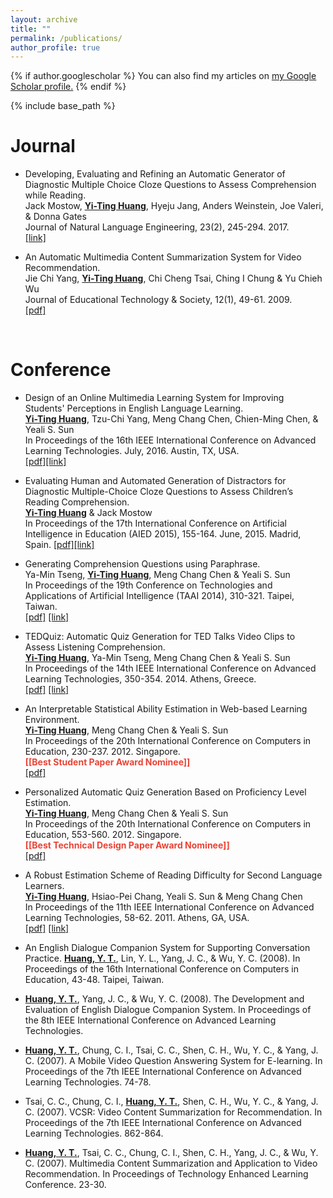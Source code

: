 ```yaml
---
layout: archive
title: ""
permalink: /publications/
author_profile: true
---
```


{% if author.googlescholar %}
  You can also find my articles on <u><a href="{{author.googlescholar}}">my Google Scholar profile</a>.</u>
{% endif %}

{% include base_path %}

Journal
======
* Developing, Evaluating and Refining an Automatic Generator of Diagnostic Multiple Choice Cloze Questions to Assess Comprehension while Reading. <br>
Jack Mostow, <strong><U>Yi-Ting Huang</U></strong>, Hyeju Jang, Anders Weinstein, Joe Valeri, & Donna Gates <br>
Journal of Natural Language Engineering, 23(2), 245-294. 2017. <br>
<span style="color:#4285F4">[[link]](https://www.cambridge.org/core/journals/natural-language-engineering/article/div-classtitledeveloping-evaluating-and-refining-an-automatic-generator-of-diagnostic-multiple-choice-cloze-questions-to-assess-childrenandaposs-comprehension-while-readinga-hreffn1a-ref-typefnadiv/8EAE0707139D12EB3D4E3EE6AE072AAA)</span>

* An Automatic Multimedia Content Summarization System for Video Recommendation.<br>
Jie Chi Yang, <strong><U>Yi-Ting Huang</U></strong>, Chi Cheng Tsai, Ching I Chung & Yu Chieh Wu  <br>
Journal of Educational Technology & Society, 12(1), 49-61. 2009. <br>
<span style="color:#4285F4">[[pdf]](http://coralythuang.github.io/files/8_2009_ETS.pdf)</span>
<br>

Conference
======
* Design of an Online Multimedia Learning System for Improving Students' Perceptions in English Language Learning. <br>
<strong><U>Yi-Ting Huang</U></strong>, Tzu-Chi Yang, Meng Chang Chen, Chien-Ming Chen, & Yeali S. Sun<br>
In Proceedings of the 16th IEEE International Conference on Advanced Learning Technologies. July, 2016. Austin, TX, USA. <br>
<span style="color:#4285F4">[[pdf]](http://coralythuang.github.io/files/1_2016_TEDQuiz.pdf)[[link]](http://ieeexplore.ieee.org/document/7756989/)</span>

* Evaluating Human and Automated Generation of Distractors for Diagnostic Multiple-Choice Cloze Questions to Assess Children’s Reading Comprehension. <br>
<strong><U>Yi-Ting Huang</U></strong> & Jack Mostow <br>
In Proceedings of the 17th International Conference on Artificial Intelligence in Education (AIED 2015), 155-164. June, 2015. Madrid, Spain. 
<span style="color:#4285F4">[[pdf]](http://coralythuang.github.io/files/1_2016_TEDQuiz.pdf)[[link]](http://ieeexplore.ieee.org/document/7756989/)</span>

* Generating Comprehension Questions using Paraphrase. <br>
Ya-Min Tseng, <strong><U>Yi-Ting Huang</U></strong>, Meng Chang Chen & Yeali S. Sun<br>
In Proceedings of the 19th Conference on Technologies and Applications of Artificial Intelligence (TAAI 2014), 310-321. Taipei, Taiwan.<br>
<span style="color:#4285F4">[[pdf]](http://coralythuang.github.io/files/3_2014_TAAI_CameraReady_141017.pdf)</span> [[link]](https://link.springer.com/chapter/10.1007/978-3-319-13987-6_29)</span>

* TEDQuiz: Automatic Quiz Generation for TED Talks Video Clips to Assess Listening Comprehension. <br>
<strong><U>Yi-Ting Huang</U></strong>, Ya-Min Tseng, Meng Chang Chen & Yeali S. Sun<br>
In Proceedings of the 14th IEEE International Conference on Advanced Learning Technologies, 350-354. 2014. Athens, Greece. <br>
<span style="color:#4285F4">[[pdf]](http://coralythuang.github.io/files/4_2014_TEDQuiz.pdf)</span> [[link]](http://ieeexplore.ieee.org/document/6901478/)

* An Interpretable Statistical Ability Estimation in Web-based Learning Environment. <br>
<strong><U>Yi-Ting Huang</U></strong>, Meng Chang Chen & Yeali S. Sun<br>
In Proceedings of the 20th International Conference on Computers in Education, 230-237. 2012. Singapore. <br>
<strong><span style="color:#EA4335">[[Best Student Paper Award Nominee]]</span></strong> <br>
<span style="color:#4285F4">[[pdf]](http://coralythuang.github.io/files/5_2012_ability.pdf)</span> 

* Personalized Automatic Quiz Generation Based on Proficiency Level Estimation. <br>
<strong><U>Yi-Ting Huang</U></strong>, Meng Chang Chen & Yeali S. Sun<br>
In Proceedings of the 20th International Conference on Computers in Education, 553-560. 2012. Singapore. <br>
<strong><span style="color:#EA4335">[[Best Technical Design Paper Award Nominee]]</span></strong> <br>
<span style="color:#4285F4">[[pdf]](http://coralythuang.github.io/files/6_2012_personalized_question_generation.pdf)</span> 

* A Robust Estimation Scheme of Reading Difficulty for Second Language Learners. <br>
<strong><U>Yi-Ting Huang</U></strong>, Hsiao-Pei Chang, Yeali S. Sun & Meng Chang Chen<br>
In Proceedings of the 11th IEEE International Conference on Advanced Learning Technologies, 58-62. 2011. Athens, GA, USA. <br>
<span style="color:#4285F4">[[pdf]](http://coralythuang.github.io/files/7_2011_readability.pdf) [[link]](http://ieeexplore.ieee.org/document/5992265/)</span> 

* An English Dialogue Companion System for Supporting Conversation Practice.
<strong><U>Huang, Y. T.</U></strong>, Lin, Y. L., Yang, J. C., & Wu, Y. C. (2008).  In Proceedings of the 16th International Conference on Computers in Education, 43-48. Taipei, Taiwan. <br>

* <strong><U>Huang, Y. T.</U></strong>, Yang, J. C., & Wu, Y. C. (2008). The Development and Evaluation of English Dialogue Companion System. In Proceedings of the 8th IEEE International Conference on Advanced Learning Technologies. 

* <strong><U>Huang, Y. T.</U></strong>, Chung, C. I., Tsai, C. C., Shen, C. H., Wu, Y. C., & Yang, J. C. (2007). A Mobile Video Question Answering System for E-learning. In Proceedings of the 7th IEEE International Conference on Advanced Learning Technologies. 74-78. 

* Tsai, C. C., Chung, C. I., <strong><U>Huang, Y. T.</U></strong>, Shen, C. H., Wu, Y. C., & Yang, J. C. (2007). VCSR: Video Content Summarization for Recommendation. In Proceedings of the 7th IEEE International Conference on Advanced Learning Technologies. 862-864. 

* <strong><U>Huang, Y. T.</U></strong>, Tsai, C. C., Chung, C. I., Shen, C. H., Yang, J. C., & Wu, Y. C. (2007). Multimedia Content Summarization and Application to Video Recommendation. In Proceedings of Technology Enhanced Learning Conference. 23-30.
